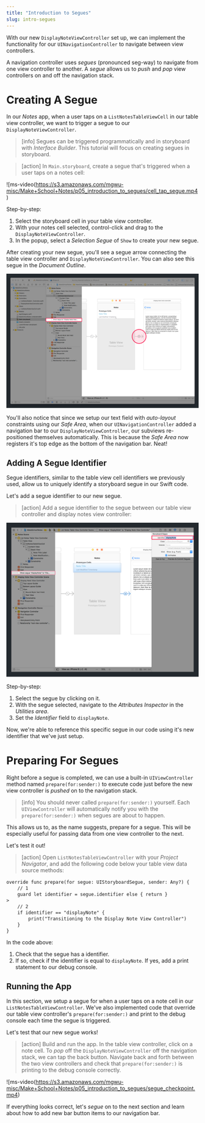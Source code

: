 ```yaml
---
title: "Introduction to Segues"
slug: intro-segues
---
```


With our new `DisplayNoteViewController` set up, we can implement the functionality for our `UINavigationController` to navigate between view controllers.

A navigation controller uses _segues_ (pronounced seg-way) to navigate from one view controller to another. A _segue_ allows us to _push_ and _pop_ view controllers on and off the navigation stack.

# Creating A Segue

In our _Notes_ app, when a user taps on a `ListNotesTableViewCell` in our table view controller, we want to trigger a segue to our `DisplayNoteViewController`.

> [info]
Segues can be triggered programmatically and in storyboard with _Interface Builder_. This tutorial will focus on creating segues in storyboard.

<!-- break -->

> [action]
In `Main.storyboard`, create a segue that's triggered when a user taps on a notes cell:
>
![ms-video(https://s3.amazonaws.com/mgwu-misc/Make+School+Notes/p05_introduction_to_segues/cell_tap_segue.mp4)
>
Step-by-step:
>
1. Select the storyboard cell in your table view controller.
1. With your notes cell selected, control-click and drag to the `DisplayNoteViewController`.
1. In the popup, select a _Selection Segue_ of `Show` to create your new segue.

After creating your new segue, you'll see a segue arrow connecting the table view controller and `DisplayNoteViewController`. You can also see this segue in the _Document Outline_.

![New Segue](assets/new_segue.png)

You'll also notice that since we setup our text field with _auto-layout_ constraints using our _Safe Area_, when our `UINavigationController` added a navigation bar to our `DisplayNoteViewController`, our subviews re-positioned themselves automatically. This is because the _Safe Area_ now registers it's top edge as the bottom of the navigation bar. Neat!

## Adding A Segue Identifier

Segue identifiers, similar to the table view cell identifiers we previously used, allow us to uniquely identify a storyboard segue in our Swift code.

Let's add a segue identifier to our new segue.

> [action]
Add a segue identifier to the segue between our table view controller and display notes view controller:
>
![Set Segue Identifier](assets/set_segue_identifier.png)
>
Step-by-step:
>
1. Select the segue by clicking on it.
1. With the segue selected, navigate to the _Attributes Inspector_ in the _Utilities area_.
1. Set the _Identifier_ field to `displayNote`.

Now, we're able to reference this specific segue in our code using it's new identifier that we've just setup.

# Preparing For Segues

Right before a segue is completed, we can use a built-in `UIViewController` method named `prepare(for:sender:)` to execute code just before the new view controller is _pushed_ on to the navigation stack.

> [info]
You should never called `prepare(for:sender:)` yourself. Each `UIViewController` will automatically notify you with the `prepare(for:sender:)` when segues are about to happen.

This allows us to, as the name suggests, prepare for a segue. This will be especially useful for passing data from one view controller to the next.

Let's test it out!

> [action]
Open `ListNotesTableViewController` with your _Project Navigator_, and add the following code below your table view data source methods:
>
```
override func prepare(for segue: UIStoryboardSegue, sender: Any?) {
    // 1
    guard let identifier = segue.identifier else { return }
>
    // 2
    if identifier == "displayNote" {
        print("Transitioning to the Display Note View Controller")
    }
}
```
>
In the code above:
>
1. Check that the segue has a identifier.
1. If so, check if the identifier is equal to `displayNote`. If yes, add a print statement to our debug console.

## Running the App

In this section, we setup a segue for when a user taps on a note cell in our `ListNotesTableViewController`. We've also implemented code that override our table view controller's `prepare(for:sender:)` and print to the debug console each time the segue is triggered.

Let's test that our new segue works!

> [action]
Build and run the app. In the table view controller, click on a note cell. To _pop_ off the `DisplayNoteViewController` off the navigation stack, we can tap the back button. Navigate back and forth between the two view controllers and check that `prepare(for:sender:)` is printing to the debug console correctly.
>
![ms-video(https://s3.amazonaws.com/mgwu-misc/Make+School+Notes/p05_introduction_to_segues/segue_checkpoint.mp4)

If everything looks correct, let's _segue_ on to the next section and learn about how to add new bar button items to our navigation bar.
